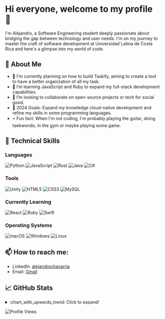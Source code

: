 # Hi everyone, welcome to my profile 👋

I'm Alejandro, a Software Engineering student deeply passionate about bridging the gap between technology and user needs. I'm on my journey to master the craft of software development at Universidad Latina de Costa Rica and here's a glimpse into my world of code.

## 📘 About Me
- 🔭 I'm currently planning on how to build Taskify, aiming to create a tool to have a better organization of all my task.
- 🌱 I’m learning JavaScript and Ruby to expand my full-stack development capabilities.
- 👯 I’m looking to collaborate on open-source projects or tech for social good.
- 🥅 2024 Goals: Expand my knowledge cloud-native development and refine my skills in some programming languages.
- ⚡ Fun fact: When I'm not coding, I'm probably playing the guitar, doing taekwondo, in the gym or maybe playing some game.


## 💼 Technical Skills

### Languages
![Python](https://img.shields.io/badge/python-3670A0?style=for-the-badge&logo=python&logoColor=ffdd54)
![JavaScript](https://img.shields.io/badge/javascript-%23323330.svg?style=for-the-badge&logo=javascript&logoColor=%23F7DF1E)
![Rust](https://img.shields.io/badge/rust-%23000000.svg?style=for-the-badge&logo=rust&logoColor=white)
![Java](https://img.shields.io/badge/java-%23ED8B00.svg?style=for-the-badge&logo=openjdk&logoColor=white)
![C#](https://img.shields.io/badge/c%23-%23239120.svg?style=for-the-badge&logo=csharp&logoColor=white)


### Tools
![Unity](https://img.shields.io/badge/-Unity-...?style=...&logo=unity)
![HTML5](https://img.shields.io/badge/-HTML5-...?style=...&logo=html5)
![CSS3](https://img.shields.io/badge/-CSS3-...?style=...&logo=css3)
![MySQL](https://img.shields.io/badge/-MySQL-...?style=...&logo=mysql)

### Currently Learning
![React](https://img.shields.io/badge/-React-...?style=...&logo=react)
![Ruby](https://img.shields.io/badge/ruby-%23CC342D.svg?style=for-the-badge&logo=ruby&logoColor=white)
![Swift](https://img.shields.io/badge/-Swift-...?style=...&logo=swift)

### Operating Systems
![macOS](https://img.shields.io/badge/-macOS-...?style=...&logo=apple)
![Windows](https://img.shields.io/badge/-Windows-...?style=...&logo=windows)
![Linux](https://img.shields.io/badge/-Linux-...?style=...&logo=linux)

## 📫 How to reach me:

- LinkedIn: [alejandrochavarria](https://www.linkedin.com/in/alejandrochavarriaba/)
- Email: [Gmail](chvbale15@gmail.com)

## 📈 GitHub Stats

<details>
  <summary>:chart_with_upwards_trend: Click to expand!</summary>

  ![Your GitHub stats](https://github-readme-stats.vercel.app/api?username=Mysthogann&show_icons=true&theme=radical)

</details>

![Profile Views](https://komarev.com/ghpvc/?username=Mysthogann&color=blueviolet)

<!-- Credits to Shields.io for badges: https://shields.io/ -->
